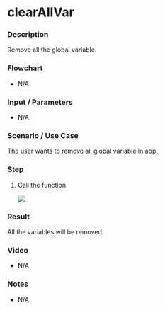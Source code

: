 # clearAllVar

### Description

Remove all the global variable. 

### Flowchart

- N/A

<!--![Flowchart](componentValue-flowchart.png?raw=true)-->

### Input / Parameters

- N/A

### Scenario / Use Case

The user wants to remove all global variable in app.

### Step

1. Call the function.

    ![](../../../../document/function/App/clearAllVar/clearAllVar-step-1.png?raw=true)

### Result

All the variables will be removed.

### Video

- N/A
<!--[![Video](http://i.imgur.com/Ot5DWAW.png)](https://youtu.be/StTqXEQ2l-Y?t=35s)
-->

### Notes
- N/A